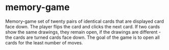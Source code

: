 # memory-game

Memory-game set of twenty pairs of identical cards that are displayed card face down. The player flips the card and clicks the next card. If two cards show the same drawings, they remain open, if the drawings are different - the cards are turned cards face down. The goal of the game is to open all cards for the least number of moves.
